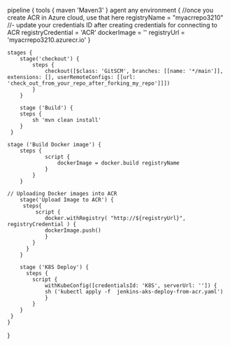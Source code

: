 pipeline {
  tools {
        maven 'Maven3'
    }
    agent any
        environment {
        //once you create ACR in Azure cloud, use that here
        registryName = "myacrrepo3210"
        //- update your credentials ID after creating credentials for connecting to ACR
        registryCredential = 'ACR'
        dockerImage = ''
        registryUrl = 'myacrrepo3210.azurecr.io'
    }
    
    stages {
        stage('checkout') {
            steps {
                checkout([$class: 'GitSCM', branches: [[name: '*/main']], extensions: [], userRemoteConfigs: [[url: 'check_out_from_your_repo_after_forking_my_repo']]])
            }
        }
        
        stage ('Build') {
        steps {
            sh 'mvn clean install'           
        }
     }
     
    stage ('Build Docker image') {
        steps {
                script {
                    dockerImage = docker.build registryName
                }
            }
        }
        
    // Uploading Docker images into ACR
        stage('Upload Image to ACR') {
         steps{   
             script {
                docker.withRegistry( "http://${registryUrl}", registryCredential ) {
                dockerImage.push()
                }
            }
          }
        }
        
        stage ('K8S Deploy') {
          steps {
            script {
                withKubeConfig([credentialsId: 'K8S', serverUrl: '']) {
                sh ('kubectl apply -f  jenkins-aks-deploy-from-acr.yaml')
                }
            }
        }
     }
    }
}

